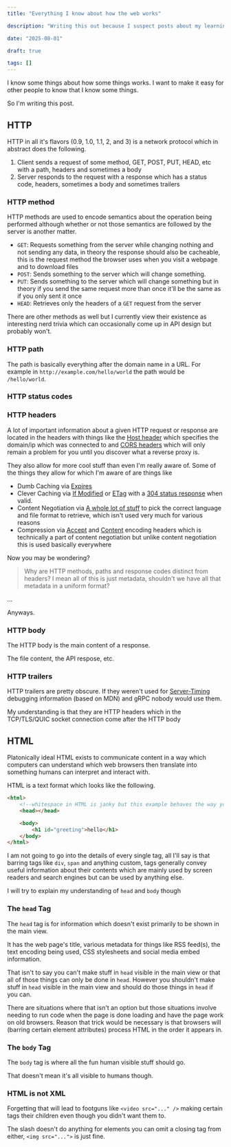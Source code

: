 ```yaml
---
title: "Everything I know about how the web works"

description: "Writing this out because I suspect posts about my learning/knowledge could help me"

date: "2025-08-01"

draft: true

tags: []
---
```


I know some things about how some things works.
I want to make it easy for other people to know that I know some things.

So I'm writing this post.

## HTTP

HTTP in all it's flavors (0.9, 1.0, 1.1, 2, and 3) is a network protocol which in abstract does the following.

1. Client sends a request of some method, GET, POST, PUT, HEAD, etc with a path, headers and sometimes a body
2. Server responds to the request with a response which has a status code, headers, sometimes a body and sometimes trailers

### HTTP method

HTTP methods are used to encode semantics about the operation being performed although whether or not those semantics are followed by the server is another matter.

- `GET`: Requests something from the server while changing nothing and not sending any data, in theory the response should also be cacheable, this is the request method the browser uses when you visit a webpage and to download files
- `POST`: Sends something to the server which will change something.
- `PUT`: Sends something to the server which will change something but in theory if you send the same request more than once it'll be the same as if you only sent it once
- `HEAD`: Retrieves only the headers of a `GET` request from the server

There are other methods as well but I currently view their existence as interesting nerd trivia which can occasionally come up in API design but probably won't.

### HTTP path

The path is basically everything after the domain name in a URL.
For example in `http://example.com/hello/world` the path would be `/hello/world`.

### HTTP status codes



### HTTP headers

A lot of important information about a given HTTP request or response are located in the headers with things like the [Host header](https://developer.mozilla.org/en-US/docs/Web/HTTP/Reference/Headers/Host) which specifies the domain/ip which was connected to and [CORS headers](https://developer.mozilla.org/en-US/docs/Web/HTTP/Guides/CORS) which will only remain a problem for you until you discover what a reverse proxy is.

They also allow for more cool stuff than even I'm really aware of.
Some of the things they allow for which I'm aware of are things like

- Dumb Caching via [Expires](https://developer.mozilla.org/en-US/docs/Web/HTTP/Reference/Headers/Expires)
- Clever Caching via [If Modified](https://developer.mozilla.org/en-US/docs/Web/HTTP/Reference/Headers/If-Modified-Since) or [ETag](https://developer.mozilla.org/en-US/docs/Web/HTTP/Reference/Headers/ETag) with a [304 status response](https://developer.mozilla.org/en-US/docs/Web/HTTP/Reference/Status/304) when valid.
- Content Negotiation via [A whole lot of stuff](https://developer.mozilla.org/en-US/docs/Web/HTTP/Guides/Content_negotiation) to pick the correct language and file format to retrieve, which isn't used very much for various reasons
- Compression via [Accept](https://developer.mozilla.org/en-US/docs/Web/HTTP/Reference/Headers/Accept-Encoding) and [Content](https://developer.mozilla.org/en-US/docs/Web/HTTP/Reference/Headers/Content-Encoding) encoding headers which is technically a part of content negotiation but unlike content negotiation this is used basically everywhere

Now you may be wondering?

> Why are HTTP methods, paths and response codes distinct from headers?
> I mean all of this is just metadata, shouldn't we have all that metadata in a uniform format?

...

Anyways.

### HTTP body

The HTTP body is the main content of a response.

The file content, the API respose, etc.

### HTTP trailers

HTTP trailers are pretty obscure.
If they weren't used for [Server-Timing](https://developer.mozilla.org/en-US/docs/Web/HTTP/Reference/Headers/Server-Timing) debugging information (based on MDN) and gRPC nobody would use them.

My understanding is that they are HTTP headers which in the TCP/TLS/QUIC socket connection come after the HTTP body

## HTML

Platonically ideal HTML exists to communicate content in a way which computers can understand which web browsers then translate into something humans can interpret and interact with.

HTML is a text format which looks like the following.

```html
<html>
    <!--whitespace in HTML is janky but this example behaves the way you'd expect-->
    <head></head>

    <body>
        <h1 id="greeting">hello</h1>
    </body>
</html>
```

I am not going to go into the details of every single tag, all I'll say is that barring tags like `div`, `span` and anything custom, tags generally convey useful information about their contents which are mainly used by screen readers and search engines but can be used by anything else.

I will try to explain my understanding of `head` and `body` though

### The `head` Tag

The `head` tag is for information which doesn't exist primarily to be shown in the main view.

It has the web page's title, various metadata for things like RSS feed(s), the text encoding being used, CSS stylesheets and social media embed information.

That isn't to say you can't make stuff in `head` visible in the main view or that all of those things can only be done in `head`.
However you shouldn't make stuff in `head` visible in the main view and should do those things in `head` if you can.

There are situations where that isn't an option but those situations involve needing to run code when the page is done loading and have the page work on old browsers.
Reason that trick would be necessary is that browsers will (barring certain element attributes) process HTML in the order it appears in.

### The `body` Tag

The `body` tag is where all the fun human visible stuff should go.

That doesn't mean it's all visible to humans though.

### HTML is not XML

Forgetting that will lead to footguns like `<video src="..." />` making certain tags their children even though you didn't want them to.

The slash doesn't do anything for elements you can omit a closing tag from either, `<img src="...">` is just fine.

